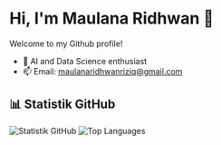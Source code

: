 # Hi, I'm Maulana Ridhwan 👋

Welcome to my Github profile!

- 🌱 AI and Data Science enthusiast
- 📫 Email: maulanaridhwanriziq@gmail.com

## 📊 Statistik GitHub

![Statistik GitHub](https://github-readme-stats.vercel.app/api?username=maulanaridhwan&show_icons=true&theme=radical)
![Top Languages](https://github-readme-stats.vercel.app/api/top-langs/?username=maulanaridhwan&layout=compact&theme=radical)
